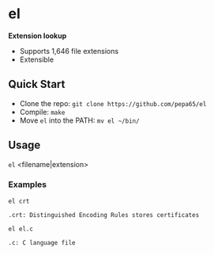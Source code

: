 # el
**Extension lookup**

* Supports 1,646 file extensions
* Extensible

## Quick Start
* Clone the repo: `git clone https://github.com/pepa65/el`
* Compile: `make`
* Move `el` into the PATH: `mv el ~/bin/`

## Usage
`el` <filename|extension>

### Examples
`el crt`
```
.crt: Distinguished Encoding Rules stores certificates
```

`el el.c`
```
.c: C language file
```
